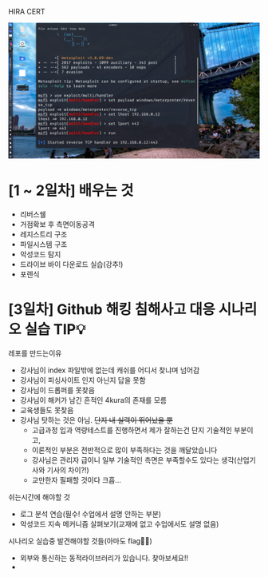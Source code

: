 HIRA CERT
  
![title](msfconsole.png)

# [1 ~ 2일차] 배우는 것  
- 리버스쉘  
- 거점확보 후 측면이동공격  
- 레지스트리 구조  
- 파일시스템 구조   
- 악성코드 탐지  
- 드라이브 바이 다운로드 실습(강추!)  
- 포렌식  
  
# [3일차] Github 해킹 침해사고 대응 시나리오 실습 TIP💡  
 레포를 만드는이유  
- 강사님이 index 파일밖에 없는데 캐쉬를 어디서 찾냐며 넘어감   
- 강사님이 피싱사이트 인지 아닌지 답을 못함  
- 강사님이 드롭퍼를 못찾음  
- 강사님이 해커가 남긴 흔적인 4kura의 존재를 모름  
- 교육생들도 못찾음  
- 강사님 탓하는 것은 아님. ~~단지 내 실력이 뛰어났을 뿐~~  
  - 고급과정 입과 역량테스트를 진행하면서 제가 잘하는건 단지 기술적인 부분이고,  
  - 이론적인 부분은 전반적으로 많이 부족하다는 것을 깨달았습니다  
  - 강사님은 관리자 급이니 일부 기술적인 측면은 부족할수도 있다는 생각(산업기사와 기사의 차이?!)  
  - 교만한자 필패할 것이다 크흡...  
  
 쉬는시간에 해야할 것  
- 로그 분석 연습(필수! 수업에서 설명 안하는 부분)  
- 악성코드 지속 메커니즘 살펴보기(교재에 없고 수업에서도 설명 없음)
  
 시나리오 실습중 발견해야할 것들(아마도 flag🏴‍☠️)  
- 외부와 통신하는 동적라이브러리가 있습니다. 찾아보세요!!    
- 
